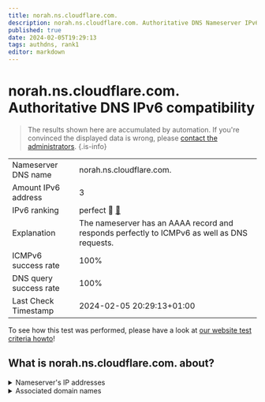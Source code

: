 ```yaml
---
title: norah.ns.cloudflare.com.
description: norah.ns.cloudflare.com. Authoritative DNS Nameserver IPv6 compatibility
published: true
date: 2024-02-05T19:29:13
tags: authdns, rank1
editor: markdown
---
```


# norah.ns.cloudflare.com. Authoritative DNS IPv6 compatibility

> The results shown here are accumulated by automation. If you're convinced the displayed data is wrong, please [contact the administrators](/howto/chat). 
{.is-info}




|   |   |
| - | - |
| Nameserver DNS name | norah.ns.cloudflare.com.
| Amount IPv6 address | 3
| IPv6 ranking | perfect :1st_place_medal: [🔗](/howto/ranking) |
| Explanation | The nameserver has an AAAA record and responds perfectly to ICMPv6 as well as DNS requests. |
| ICMPv6 success rate | 100%|
| DNS query success rate | 100% |
| Last Check Timestamp | 2024-02-05 20:29:13+01:00 |

To see how this test was performed, please have a look at [our website test criteria howto](/howto/testcriteria/authdns)!


## What is norah.ns.cloudflare.com. about?




<details>
<summary>Nameserver's IP addresses</summary>

2a06:98c1:50::ac40:2246

2606:4700:50::a29f:2646

2803:f800:50::6ca2:c246

</details>



<details>
<summary>Associated domain names</summary>

www.sunpharma.com

</details>
